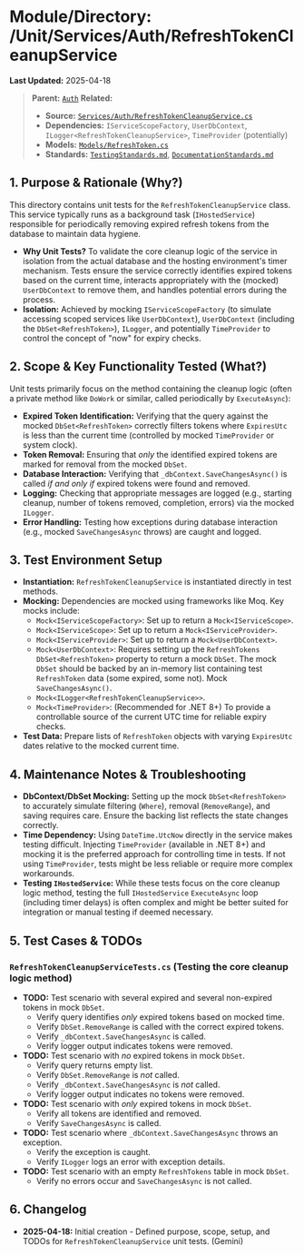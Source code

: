 # Module/Directory: /Unit/Services/Auth/RefreshTokenCleanupService

**Last Updated:** 2025-04-18

> **Parent:** [`Auth`](../README.md)
> **Related:**
> * **Source:** [`Services/Auth/RefreshTokenCleanupService.cs`](../../../../../api-server/Services/Auth/RefreshTokenCleanupService.cs)
> * **Dependencies:** `IServiceScopeFactory`, `UserDbContext`, `ILogger<RefreshTokenCleanupService>`, `TimeProvider` (potentially)
> * **Models:** [`Models/RefreshToken.cs`](../../../../../api-server/Services/Auth/Models/RefreshToken.cs)
> * **Standards:** [`TestingStandards.md`](../../../../../Docs/Standards/TestingStandards.md), [`DocumentationStandards.md`](../../../../../Docs/Development/DocumentationStandards.md)

## 1. Purpose & Rationale (Why?)

This directory contains unit tests for the `RefreshTokenCleanupService` class. This service typically runs as a background task (`IHostedService`) responsible for periodically removing expired refresh tokens from the database to maintain data hygiene.

* **Why Unit Tests?** To validate the core cleanup logic of the service in isolation from the actual database and the hosting environment's timer mechanism. Tests ensure the service correctly identifies expired tokens based on the current time, interacts appropriately with the (mocked) `UserDbContext` to remove them, and handles potential errors during the process.
* **Isolation:** Achieved by mocking `IServiceScopeFactory` (to simulate accessing scoped services like `UserDbContext`), `UserDbContext` (including the `DbSet<RefreshToken>`), `ILogger`, and potentially `TimeProvider` to control the concept of "now" for expiry checks.

## 2. Scope & Key Functionality Tested (What?)

Unit tests primarily focus on the method containing the cleanup logic (often a private method like `DoWork` or similar, called periodically by `ExecuteAsync`):

* **Expired Token Identification:** Verifying that the query against the mocked `DbSet<RefreshToken>` correctly filters tokens where `ExpiresUtc` is less than the current time (controlled by mocked `TimeProvider` or system clock).
* **Token Removal:** Ensuring that *only* the identified expired tokens are marked for removal from the mocked `DbSet`.
* **Database Interaction:** Verifying that `_dbContext.SaveChangesAsync()` is called *if and only if* expired tokens were found and removed.
* **Logging:** Checking that appropriate messages are logged (e.g., starting cleanup, number of tokens removed, completion, errors) via the mocked `ILogger`.
* **Error Handling:** Testing how exceptions during database interaction (e.g., mocked `SaveChangesAsync` throws) are caught and logged.

## 3. Test Environment Setup

* **Instantiation:** `RefreshTokenCleanupService` is instantiated directly in test methods.
* **Mocking:** Dependencies are mocked using frameworks like Moq. Key mocks include:
    * `Mock<IServiceScopeFactory>`: Set up to return a `Mock<IServiceScope>`.
    * `Mock<IServiceScope>`: Set up to return a `Mock<IServiceProvider>`.
    * `Mock<IServiceProvider>`: Set up to return a `Mock<UserDbContext>`.
    * `Mock<UserDbContext>`: Requires setting up the `RefreshTokens` `DbSet<RefreshToken>` property to return a mock `DbSet`. The mock `DbSet` should be backed by an in-memory list containing test `RefreshToken` data (some expired, some not). Mock `SaveChangesAsync()`.
    * `Mock<ILogger<RefreshTokenCleanupService>>`.
    * `Mock<TimeProvider>`: (Recommended for .NET 8+) To provide a controllable source of the current UTC time for reliable expiry checks.
* **Test Data:** Prepare lists of `RefreshToken` objects with varying `ExpiresUtc` dates relative to the mocked current time.

## 4. Maintenance Notes & Troubleshooting

* **DbContext/DbSet Mocking:** Setting up the mock `DbSet<RefreshToken>` to accurately simulate filtering (`Where`), removal (`RemoveRange`), and saving requires care. Ensure the backing list reflects the state changes correctly.
* **Time Dependency:** Using `DateTime.UtcNow` directly in the service makes testing difficult. Injecting `TimeProvider` (available in .NET 8+) and mocking it is the preferred approach for controlling time in tests. If not using `TimeProvider`, tests might be less reliable or require more complex workarounds.
* **Testing `IHostedService`:** While these tests focus on the core cleanup logic method, testing the full `IHostedService` `ExecuteAsync` loop (including timer delays) is often complex and might be better suited for integration or manual testing if deemed necessary.

## 5. Test Cases & TODOs

### `RefreshTokenCleanupServiceTests.cs` (Testing the core cleanup logic method)
* **TODO:** Test scenario with several expired and several non-expired tokens in mock `DbSet`.
    * Verify query identifies *only* expired tokens based on mocked time.
    * Verify `DbSet.RemoveRange` is called with the correct expired tokens.
    * Verify `_dbContext.SaveChangesAsync` is called.
    * Verify logger output indicates tokens were removed.
* **TODO:** Test scenario with *no* expired tokens in mock `DbSet`.
    * Verify query returns empty list.
    * Verify `DbSet.RemoveRange` is *not* called.
    * Verify `_dbContext.SaveChangesAsync` is *not* called.
    * Verify logger output indicates no tokens were removed.
* **TODO:** Test scenario with *only* expired tokens in mock `DbSet`.
    * Verify all tokens are identified and removed.
    * Verify `SaveChangesAsync` is called.
* **TODO:** Test scenario where `_dbContext.SaveChangesAsync` throws an exception.
    * Verify the exception is caught.
    * Verify `ILogger` logs an error with exception details.
* **TODO:** Test scenario with an empty `RefreshTokens` table in mock `DbSet`.
    * Verify no errors occur and `SaveChangesAsync` is not called.

## 6. Changelog

* **2025-04-18:** Initial creation - Defined purpose, scope, setup, and TODOs for `RefreshTokenCleanupService` unit tests. (Gemini)

